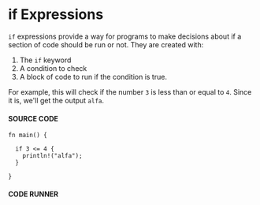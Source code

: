 # if Expressions

`if` expressions provide a way for programs to make
decisions about if a section of code should be
run or not. They are created with:

1. The `if` keyword
2. A condition to check
3. A block of code to run if the condition is true.

For example, this will check if the number `3` is
less than or equal to `4`. Since it is, we'll get the output
`alfa`.

#### SOURCE CODE

```rust, noplayground, EXAMPLE1
fn main() {

  if 3 <= 4 {
    println!("alfa");
  }

}
```

#### CODE RUNNER

```rust, editable, CODE1

```
